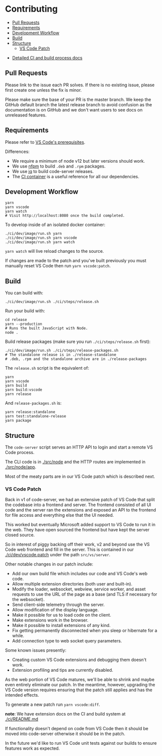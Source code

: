 <!-- START doctoc generated TOC please keep comment here to allow auto update -->
<!-- DON'T EDIT THIS SECTION, INSTEAD RE-RUN doctoc TO UPDATE -->
# Contributing

- [Pull Requests](#pull-requests)
- [Requirements](#requirements)
- [Development Workflow](#development-workflow)
- [Build](#build)
- [Structure](#structure)
  - [VS Code Patch](#vs-code-patch)

<!-- END doctoc generated TOC please keep comment here to allow auto update -->

- [Detailed CI and build process docs](../ci)

## Pull Requests

Please link to the issue each PR solves.
If there is no existing issue, please first create one unless the fix is minor.

Please make sure the base of your PR is the master branch. We keep the GitHub
default branch the latest release branch to avoid confusion as the
documentation is on GitHub and we don't want users to see docs on unreleased
features.

## Requirements

Please refer to [VS Code's prerequisites](https://github.com/Microsoft/vscode/wiki/How-to-Contribute#prerequisites).

Differences:

- We require a minimum of node v12 but later versions should work.
- We use [nfpm](https://github.com/goreleaser/nfpm) to build `.deb` and `.rpm` packages.
- We use [jq](https://stedolan.github.io/jq/) to build code-server releases.
- The [CI container](../ci/images/debian8/Dockerfile) is a useful reference for all our dependencies.

## Development Workflow

```shell
yarn
yarn vscode
yarn watch
# Visit http://localhost:8080 once the build completed.
```

To develop inside of an isolated docker container:

```shell
./ci/dev/image/run.sh yarn
./ci/dev/image/run.sh yarn vscode
./ci/dev/image/run.sh yarn watch
```

`yarn watch` will live reload changes to the source.

If changes are made to the patch and you've built previously you must manually
reset VS Code then run `yarn vscode:patch`.

## Build

You can build with:

```shell
./ci/dev/image/run.sh ./ci/steps/release.sh
```

Run your build with:

```
cd release
yarn --production
# Runs the built JavaScript with Node.
node .
```

Build release packages (make sure you run `./ci/steps/release.sh` first):

```
./ci/dev/image/run.sh ./ci/steps/release-packages.sh
# The standalone release is in ./release-standalone
# .deb, .rpm and the standalone archive are in ./release-packages
```

The `release.sh` script is the equivalent of:

```shell
yarn
yarn vscode
yarn build
yarn build:vscode
yarn release
```

And `release-packages.sh` is:

```
yarn release:standalone
yarn test:standalone-release
yarn package
```

## Structure

The `code-server` script serves an HTTP API to login and start a remote VS Code process.

The CLI code is in [./src/node](./src/node) and the HTTP routes are implemented in
[./src/node/app](./src/node/app).

Most of the meaty parts are in our VS Code patch which is described next.

### VS Code Patch

Back in v1 of code-server, we had an extensive patch of VS Code that split the codebase
into a frontend and server. The frontend consisted of all UI code and the server ran
the extensions and exposed an API to the frontend for file access and everything else
that the UI needed.

This worked but eventually Microsoft added support to VS Code to run it in the web.
They have open sourced the frontend but have kept the server closed source.

So in interest of piggy backing off their work, v2 and beyond use the VS Code
web frontend and fill in the server. This is contained in our
[./ci/dev/vscode.patch](../ci/dev/vscode.patch) under the path `src/vs/server`.

Other notable changes in our patch include:

- Add our own build file which includes our code and VS Code's web code.
- Allow multiple extension directories (both user and built-in).
- Modify the loader, websocket, webview, service worker, and asset requests to
  use the URL of the page as a base (and TLS if necessary for the websocket).
- Send client-side telemetry through the server.
- Allow modification of the display language.
- Make it possible for us to load code on the client.
- Make extensions work in the browser.
- Make it possible to install extensions of any kind.
- Fix getting permanently disconnected when you sleep or hibernate for a while.
- Add connection type to web socket query parameters.

Some known issues presently:

- Creating custom VS Code extensions and debugging them doesn't work.
- Extension profiling and tips are currently disabled.

As the web portion of VS Code matures, we'll be able to shrink and maybe even entirely
eliminate our patch. In the meantime, however, upgrading the VS Code version requires
ensuring that the patch still applies and has the intended effects.

To generate a new patch run `yarn vscode:diff`.

**note**: We have extension docs on the CI and build system at [./ci/README.md](../ci/README.md)

If functionality doesn't depend on code from VS Code then it should be moved
into code-server otherwise it should be in the patch.

In the future we'd like to run VS Code unit tests against our builds to ensure features
work as expected.

